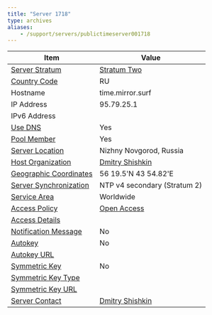 ```yaml
---
title: "Server 1718"
type: archives
aliases:
    - /support/servers/publictimeserver001718
---
```


| Item | Value |
| ----- | ----- |
| [Server Stratum](/support/servers/serverstratum) | [Stratum Two](/support/servers/stratumtwotimeservers) |
| [Country Code](/support/servers/countrycode) | RU |
| Hostname |  time.mirror.surf  |
| IP Address |  95.79.25.1  |
| IPv6 Address | |
| [Use DNS](/support/servers/usedns) | Yes |
| [Pool Member](/support/servers/poolmember) | Yes |
| [Server Location](/support/servers/serverlocation) |  Nizhny Novgorod, Russia |
| [Host Organization](/support/servers/hostorganization) | [Dmitry Shishkin](https://shishkin.us/)|
| [ Geographic Coordinates](/support/servers/geographiccoordinates) |  56 19.5'N 43 54.82'E  |
| [Server Synchronization](/support/servers/serversynchronization) |  NTP v4 secondary (Stratum 2) |
| [Service Area](/support/servers/servicearea) | Worldwide |
| [Access Policy](/support/servers/accesspolicy) | [Open Access](/support/servers/openaccess) |
| [Access Details](/support/servers/accessdetails) |  |
| [Notification Message](/support/servers/notificationmessage) | No |
| [Autokey](/support/servers/autokey) | No |
| [Autokey URL](/support/servers/autokeyurl) | |
| [Symmetric Key](/support/servers/symmetrickey) | No |
| [Symmetric Key Type](/support/servers/symmetrickeytype) | |
| [Symmetric Key URL](/support/servers/symmetrickeyurl) | |
| [Server Contact](/support/servers/servercontact) | [Dmitry Shishkin](mailto:dmitry@shishkin.email) |
